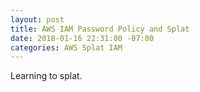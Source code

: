 ```yaml
---
layout: post
title: AWS IAM Password Policy and Splat
date: 2018-01-16 22:31:00 -07:00
categories: AWS Splat IAM
---
```


Learning to splat.
